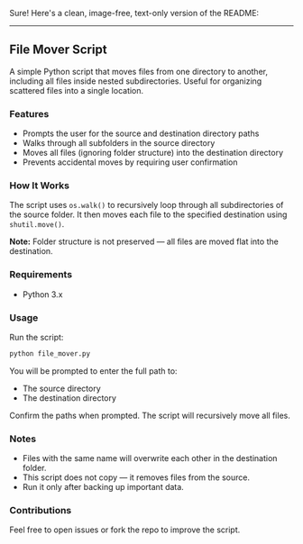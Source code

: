 Sure! Here's a clean, image-free, text-only version of the README:

---

## File Mover Script

A simple Python script that moves files from one directory to another, including all files inside nested subdirectories. Useful for organizing scattered files into a single location.

### Features

* Prompts the user for the source and destination directory paths
* Walks through all subfolders in the source directory
* Moves all files (ignoring folder structure) into the destination directory
* Prevents accidental moves by requiring user confirmation

### How It Works

The script uses `os.walk()` to recursively loop through all subdirectories of the source folder. It then moves each file to the specified destination using `shutil.move()`.

**Note:** Folder structure is not preserved — all files are moved flat into the destination.

### Requirements

* Python 3.x

### Usage

Run the script:

```bash
python file_mover.py
```

You will be prompted to enter the full path to:

* The source directory
* The destination directory

Confirm the paths when prompted.
The script will recursively move all files.

### Notes

* Files with the same name will overwrite each other in the destination folder.
* This script does not copy — it removes files from the source.
* Run it only after backing up important data.

### Contributions

Feel free to open issues or fork the repo to improve the script.
